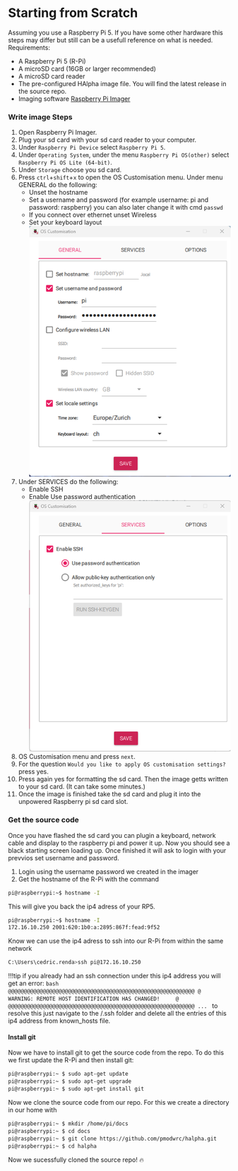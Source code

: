 
# Starting from Scratch
Assuming you use a Raspberry Pi 5. If you have some other hardware this steps may differ but still can be a usefull reference on what is needed.
Requirements:

- A Raspberry Pi 5 (R-Pi)
- A microSD card (16GB or larger recommended)
- A microSD card reader
- The pre-configured HAlpha image file. You will find the latest release in the source repo.
- Imaging software [Raspberry Pi Imager](https://www.raspberrypi.com/software/)

### Write image Steps
1. Open Raspberry Pi Imager.
2. Plug your sd card with your sd card reader to your computer.
3. Under `Raspberry Pi Device` select `Raspberry Pi 5`.
4. Under `Operating System`, under the menu `Raspberry Pi OS(other)` select `Raspberry Pi OS Lite (64-bit)`.
5. Under `Storage` choose you sd card.
6. Press `ctrl`+`shift`+`x` to open the OS Customisation menu. Under menu GENERAL do the following:
    - Unset the hostname
    - Set a username and password (for example username: pi and password: raspberry) you can also later change it with cmd `passwd`
    - If you connect over ethernet unset Wireless
    - Set your keyboard layout
![OS menu](../images/pi-imager-menu1.png)
7. Under SERVICES do the following:
    - Enable SSH 
    - Enable Use password authentication
![OS menu](../images/pi-imager-menu2.png)
8.  OS Customisation menu and press `next`.
9.  For the question `Would you like to apply OS customisation settings?` press yes. 
10.  Press again yes for formatting the sd  card. Then the image getts written to your sd card. (It can take some minutes.)
11.  Once the image is finished take the sd card and plug it into the unpowered Raspberry pi sd card slot.


### Get the source code
Once you have flashed the sd card you can plugin a keyboard, network cable and display to the raspberry pi and power it up. Now you should see a black starting screen loading up. 
Once finished it will ask to login with your prevvios set username and password.
1. Login using the username password we created in the imager
2. Get the hostname of the R-Pi with the command
```bash title="terminal"
pi@raspberrypi:~$ hostname -I
```
This will give you back the ip4 adress of your RP5.
```bash title="terminal output"
pi@raspberrypi:~$ hostname -I
172.16.10.250 2001:620:1b0:a:2895:867f:fead:9f52
```
Know we can use the ip4 adress to ssh into our R-Pi from within the same network
```bash title="cmd on your pc"
C:\Users\cedric.renda>ssh pi@172.16.10.250
```
!!!tip 
    if you already had an ssh connection under this ip4 address you will get an error:
    ```bash
    @@@@@@@@@@@@@@@@@@@@@@@@@@@@@@@@@@@@@@@@@@@@@@@@@@@@@@@@@@@
    @    WARNING: REMOTE HOST IDENTIFICATION HAS CHANGED!     @
    @@@@@@@@@@@@@@@@@@@@@@@@@@@@@@@@@@@@@@@@@@@@@@@@@@@@@@@@@@@
    ...
    ```
    to resolve this just navigate to the /.ssh folder and delete all the entries of this ip4 address from known_hosts file.

#### Install git
Now we have to install git to get the source code from the repo. To do this we first update the R-Pi and then install git:
```bash title="ssh terminal"
pi@raspberrypi:~ $ sudo apt-get update
pi@raspberrypi:~ $ sudo apt-get upgrade
pi@raspberrypi:~ $ sudo apt-get install git
```
Now we clone the source code from our repo. For this we create a directory in our home with 
```bash title="ssh terminal"
pi@raspberrypi:~ $ mkdir /home/pi/docs
pi@raspberrypi:~ $ cd docs
pi@raspberrypi:~ $ git clone https://github.com/pmodwrc/halpha.git
pi@raspberrypi:~ $ cd halpha
```
Now we sucessfully cloned the source repo! :fire: